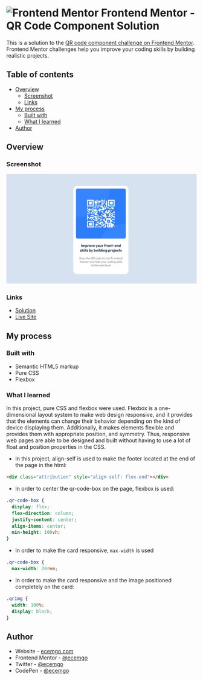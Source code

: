 # <img src="https://user-images.githubusercontent.com/13468728/222973742-9133bdb5-61f0-4f53-8b08-bb3c349e2056.png" title="Frontend Mentor" alt="Frontend Mentor" width="50" height="50"/> Frontend Mentor - QR Code Component Solution

This is a solution to the [QR code component challenge on Frontend Mentor](https://www.frontendmentor.io/challenges/qr-code-component-iux_sIO_H). Frontend Mentor challenges help you improve your coding skills by building realistic projects.

## Table of contents

- [Overview](#overview)
  - [Screenshot](#screenshot)
  - [Links](#links)
- [My process](#my-process)
  - [Built with](#built-with)
  - [What I learned](#what-i-learned)
- [Author](#author)

## Overview

### Screenshot

![](./images/qr-code-screenshot.jpg)

### Links

- [Solution](https://www.frontendmentor.io/solutions/responsive-qr-code-box-using-vanilla-css-and-flexbox-ByUgq_WyGU)
- [Live Site](https://ecemgo-qr-code-component.netlify.app/)

## My process

### Built with

- Semantic HTML5 markup
- Pure CSS
- Flexbox

### What I learned

In this project, pure CSS and flexbox were used. Flexbox is a one-dimensional layout system to make web design responsive, and it provides that the elements can change their behavior depending on the kind of device displaying them. Additionally, it makes elements flexible and provides them with appropriate position, and symmetry. Thus, responsive web pages are able to be designed and built without having to use a lot of float and position properties in the CSS.


- In this project, align-self is used to make the footer located at the end of the page in the html:

```html
<div class="attribution" style="align-self: flex-end"></div>
```

- In order to center the qr-code-box on the page, flexbox is used:

```css
.qr-code-box {
  display: flex;
  flex-direction: column;
  justify-content: center;
  align-items: center;
  min-height: 100vh;
}
```

- In order to make the card responsive, `max-width` is used

```css
.qr-code-box {
  max-width: 20rem;

```

- In order to make the card responsive and the image positioned completely on the card:

```css
.qrimg {
  width: 100%;
  display: block;
}
```

## Author

- Website - [ecemgo.com](https://www.ecemgo.com/)
- Frontend Mentor - [@ecemgo](https://www.frontendmentor.io/profile/ecemgo)
- Twitter - [@ecemgo](https://twitter.com/ecemgo)
- CodePen - [@ecemgo](https://codepen.io/ecemgo)
